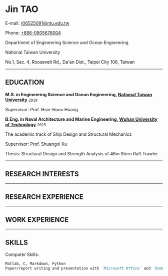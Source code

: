 # Jin **TAO**

E-mail: <r06525091@ntu.edu.tw>

Phone: [+886-0905678004](tel://+886-0905678004)

Department of Engineering Science and Ocean Engineering

National Taiwan University

No.1, Sec. 4, Roosevelt Rd., Da'an Dist., Taipei City 106, Taiwan 

***

## EDUCATION

**M.S. in Engineering Science and Ocean Engineering, [National Taiwan University](http://www.ntu.edu.tw)** `2019`

Supervisor: Prof. Hsin-Haou Huang

**B.Eng. in Naval Architecture and Marine Engineering, [Wuhan University of Technology](http://www.whut.edu.cn)** `2015`

The academic track of Ship Design and Structural Mechanics

Supervisor: Prof. Shuangxi Xu

Thesis: Structural Design and Strength Analysis of 46m Stern Raft Trawler

***

## RESEARCH INTERESTS

***

## RESEARCH EXPERIENCE



***

## WORK EXPERIENCE

***

## SKILLS

Computer Skills:

```markdown
Matlab, C, Markdown, Python
Paper/report writing and presentation with `Microsoft Office` and `Endnote`
```

